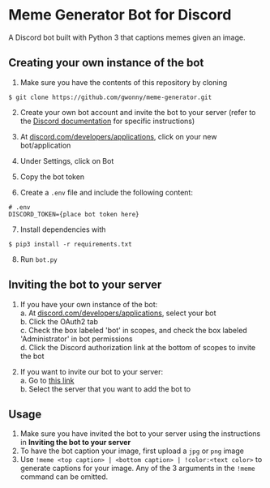 # Meme Generator Bot for Discord

A Discord bot built with Python 3 that captions memes given an image.

## Creating your own instance of the bot

1. Make sure you have the contents of this repository by cloning

```
$ git clone https://github.com/gwonny/meme-generator.git
```

2. Create your own bot account and invite the bot to your server (refer to the [Discord documentation](https://discordpy.readthedocs.io/en/latest/discord.html) for specific instructions)

3. At [discord.com/developers/applications](https://discord.com/developers/applications), click on your new bot/application

4. Under Settings, click on Bot

5. Copy the bot token

6. Create a `.env` file and include the following content:

```
# .env
DISCORD_TOKEN={place bot token here}
```

7. Install dependencies with

```
$ pip3 install -r requirements.txt
```

8. Run `bot.py`

## Inviting the bot to your server

1. If you have your own instance of the bot: </br>
   a. At [discord.com/developers/applications](https://discord.com/developers/applications), select your bot </br>
   b. Click the OAuth2 tab </br>
   c. Check the box labeled 'bot' in scopes, and check the box labeled 'Administrator' in bot permissions <br>
   d. Click the Discord authorization link at the bottom of scopes to invite the bot

2. If you want to invite our bot to your server: </br>
   a. Go to [this link](https://discord.com/api/oauth2/authorize?client_id=825185047321509929&permissions=8&scope=bot) </br>
   b. Select the server that you want to add the bot to

## Usage

1. Make sure you have invited the bot to your server using the instructions in **Inviting the bot to your server**
2. To have the bot caption your image, first upload a `jpg` or `png` image
3. Use `!meme <top caption> | <bottom caption> | !color:<text color>` to generate captions for your image. Any of the 3 arguments in the `!meme` command can be omitted.

